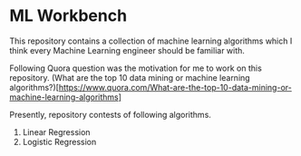 # ML Workbench

This repository contains a collection of machine learning algorithms which I think every Machine Learning engineer should be familiar with.

Following Quora question was the motivation for me to work on this repository. 
(What are the top 10 data mining or machine learning algorithms?)[https://www.quora.com/What-are-the-top-10-data-mining-or-machine-learning-algorithms]

Presently, repository contests of following algorithms.

1. Linear Regression
2. Logistic Regression

